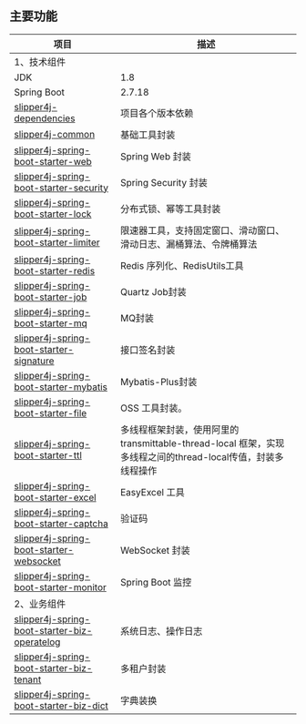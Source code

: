 ## 主要功能

| 项目                                                                                                                                                        | 描述                                                                         |
|-----------------------------------------------------------------------------------------------------------------------------------------------------------|----------------------------------------------------------------------------|
| 1、技术组件                                                                                                                                                    |                                                                            |
| JDK                                                                                                                                                       | 1.8                                                                        |
| Spring Boot                                                                                                                                               | 2.7.18                                                                     |
| [slipper4j-dependencies](https://github.com/slipper4j/slipper4j-framework/tree/master/slipper4j-dependencies)                                             | 项目各个版本依赖                                                                   |
| [slipper4j-common](https://github.com/slipper4j/slipper4j-framework/tree/master/slipper4j-common)                                                         | 基础工具封装                                                                     |
| [slipper4j-spring-boot-starter-web](https://github.com/slipper4j/slipper4j-framework/tree/master/slipper4j-spring-boot-starter-web)                       | Spring Web 封装                                                              |
| [slipper4j-spring-boot-starter-security](https://github.com/slipper4j/slipper4j-framework/tree/master/slipper4j-spring-boot-starter-security)             | Spring Security 封装                                                         |
| [slipper4j-spring-boot-starter-lock](https://github.com/slipper4j/slipper4j-framework/tree/master/slipper4j-spring-boot-starter-protection)               | 分布式锁、幂等工具封装                                                                |
| [slipper4j-spring-boot-starter-limiter](https://github.com/slipper4j/slipper4j-framework/tree/master/slipper4j-spring-boot-starter-limiter)               | 限速器工具，支持固定窗口、滑动窗口、滑动日志、漏桶算法、令牌桶算法                                          |
| [slipper4j-spring-boot-starter-redis](https://github.com/slipper4j/slipper4j-framework/tree/master/slipper4j-spring-boot-starter-redis)                   | Redis 序列化、RedisUtils工具                                                     |
| [slipper4j-spring-boot-starter-job](https://github.com/slipper4j/slipper4j-framework/tree/master/slipper4j-spring-boot-starter-job)                       | Quartz Job封装                                                               |
| [slipper4j-spring-boot-starter-mq](https://github.com/slipper4j/slipper4j-framework/tree/master/slipper4j-spring-boot-starter-mq)                         | MQ封装                                                                       |
| [slipper4j-spring-boot-starter-signature](https://github.com/slipper4j/slipper4j-framework/tree/master/slipper4j-spring-boot-starter-signature)           | 接口签名封装                                                                     |
| [slipper4j-spring-boot-starter-mybatis](https://github.com/slipper4j/slipper4j-framework/tree/master/slipper4j-spring-boot-starter-mybatis)               | Mybatis-Plus封装                                                             |
| [slipper4j-spring-boot-starter-file](https://github.com/slipper4j/slipper4j-framework/tree/master/slipper4j-spring-boot-starter-file)                     | OSS 工具封装。                                                                  |
| [slipper4j-spring-boot-starter-ttl](https://github.com/slipper4j/slipper4j-framework/tree/master/slipper4j-spring-boot-starter-ttl)                       | 多线程框架封装，使用阿里的 transmittable-thread-local 框架，实现多线程之间的thread-local传值，封装多线程操作 |
| [slipper4j-spring-boot-starter-excel](https://github.com/slipper4j/slipper4j-framework/tree/master/slipper4j-spring-boot-starter-excel)                   | EasyExcel 工具                                                               |
| [slipper4j-spring-boot-starter-captcha](https://github.com/slipper4j/slipper4j-framework/tree/master/slipper4j-spring-boot-starter-captcha)               | 验证码                                                                        |
| [slipper4j-spring-boot-starter-websocket](https://github.com/slipper4j/slipper4j-framework/tree/master/slipper4j-spring-boot-starter-websocket)           | WebSocket 封装                                                               |
| [slipper4j-spring-boot-starter-monitor](https://github.com/slipper4j/slipper4j-framework/tree/master/slipper4j-spring-boot-starter-monitor)               | Spring Boot 监控                                                             |
| 2、业务组件                                                                                                                                                    |                                                                            |
| [slipper4j-spring-boot-starter-biz-operatelog](https://github.com/slipper4j/slipper4j-framework/tree/master/slipper4j-spring-boot-starter-biz-operatelog) | 系统日志、操作日志                                                                  |                                                            |
| [slipper4j-spring-boot-starter-biz-tenant](https://github.com/slipper4j/slipper4j-framework/tree/master/slipper4j-spring-boot-starter-biz-tenant)         | 多租户封装                                                                      |
| [slipper4j-spring-boot-starter-biz-dict](https://github.com/slipper4j/slipper4j-framework/tree/master/slipper4j-spring-boot-starter-biz-dict)             | 字典装换                                                                       |